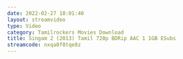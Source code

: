 ```yaml
---
date: 2022-02-27 18:01:40
layout: streamvideo
type: Video
category: Tamilrockers Movies Download
title: Singam 2 (2013) Tamil 720p BDRip AAC 1 1GB ESubs
streamcode: nxqa0f8tqe8z
---
```

